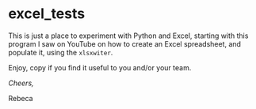 # excel_tests

This is just a place to experiment with Python and Excel, starting with this program I saw on YouTube on how to create an Excel spreadsheet, and populate it, using the `xlsxwiter`.

Enjoy, copy if you find it useful to you and/or your team.

_Cheers,_

Rebeca
